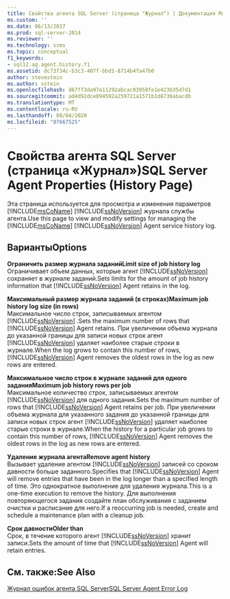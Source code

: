 ```yaml
---
title: Свойства агента SQL Server (страница "Журнал") | Документация Майкрософт
ms.custom: ''
ms.date: 06/13/2017
ms.prod: sql-server-2014
ms.reviewer: ''
ms.technology: ssms
ms.topic: conceptual
f1_keywords:
- sql12.ag.agent.history.f1
ms.assetid: dc73734c-b3c3-407f-bbd1-8714b4fa47b0
author: stevestein
ms.author: sstein
ms.openlocfilehash: d67ff3da97e11292abcac03958fe1e423b35d7d1
ms.sourcegitcommit: ad4d92dce894592a259721a1571b1d8736abacdb
ms.translationtype: MT
ms.contentlocale: ru-RU
ms.lasthandoff: 08/04/2020
ms.locfileid: "87667525"
---
```

# <a name="sql-server-agent-properties-history-page"></a><span data-ttu-id="bee0f-102">Свойства агента SQL Server (страница «Журнал»)</span><span class="sxs-lookup"><span data-stu-id="bee0f-102">SQL Server Agent Properties (History Page)</span></span>
  <span data-ttu-id="bee0f-103">Эта страница используется для просмотра и изменения параметров [!INCLUDE[msCoName](../../includes/msconame-md.md)] [!INCLUDE[ssNoVersion](../../includes/ssnoversion-md.md)] журнала службы агента.</span><span class="sxs-lookup"><span data-stu-id="bee0f-103">Use this page to view and modify settings for managing the [!INCLUDE[msCoName](../../includes/msconame-md.md)] [!INCLUDE[ssNoVersion](../../includes/ssnoversion-md.md)] Agent service history log.</span></span>  
  
## <a name="options"></a><span data-ttu-id="bee0f-104">Варианты</span><span class="sxs-lookup"><span data-stu-id="bee0f-104">Options</span></span>  
 <span data-ttu-id="bee0f-105">**Ограничить размер журнала заданий**</span><span class="sxs-lookup"><span data-stu-id="bee0f-105">**Limit size of job history log**</span></span>  
 <span data-ttu-id="bee0f-106">Ограничивает объем данных, которые агент [!INCLUDE[ssNoVersion](../../includes/ssnoversion-md.md)] сохраняет в журнале заданий.</span><span class="sxs-lookup"><span data-stu-id="bee0f-106">Sets limits for the amount of job history information that [!INCLUDE[ssNoVersion](../../includes/ssnoversion-md.md)] Agent retains in the log.</span></span>  
  
 <span data-ttu-id="bee0f-107">**Максимальный размер журнала заданий (в строках)**</span><span class="sxs-lookup"><span data-stu-id="bee0f-107">**Maximum job history log size (in rows)**</span></span>  
 <span data-ttu-id="bee0f-108">Максимальное число строк, записываемых агентом [!INCLUDE[ssNoVersion](../../includes/ssnoversion-md.md)] .</span><span class="sxs-lookup"><span data-stu-id="bee0f-108">Sets the maximum number of rows that [!INCLUDE[ssNoVersion](../../includes/ssnoversion-md.md)] Agent retains.</span></span> <span data-ttu-id="bee0f-109">При увеличении объема журнала до указанной границы для записи новых строк агент [!INCLUDE[ssNoVersion](../../includes/ssnoversion-md.md)] удаляет наиболее старые строки в журнале.</span><span class="sxs-lookup"><span data-stu-id="bee0f-109">When the log grows to contain this number of rows, [!INCLUDE[ssNoVersion](../../includes/ssnoversion-md.md)] Agent removes the oldest rows in the log as new rows are entered.</span></span>  
  
 <span data-ttu-id="bee0f-110">**Максимальное число строк в журнале заданий для одного задания**</span><span class="sxs-lookup"><span data-stu-id="bee0f-110">**Maximum job history rows per job**</span></span>  
 <span data-ttu-id="bee0f-111">Максимальное количество строк, записываемых агентом [!INCLUDE[ssNoVersion](../../includes/ssnoversion-md.md)] для одного задания.</span><span class="sxs-lookup"><span data-stu-id="bee0f-111">Sets the maximum number of rows that [!INCLUDE[ssNoVersion](../../includes/ssnoversion-md.md)] Agent retains per job.</span></span> <span data-ttu-id="bee0f-112">При увеличении объема журнала для указанного задания до указанной границы для записи новых строк агент [!INCLUDE[ssNoVersion](../../includes/ssnoversion-md.md)] удаляет наиболее старые строки в журнале.</span><span class="sxs-lookup"><span data-stu-id="bee0f-112">When the history for a particular job grows to contain this number of rows, [!INCLUDE[ssNoVersion](../../includes/ssnoversion-md.md)] Agent removes the oldest rows in the log as new rows are entered.</span></span>  
  
 <span data-ttu-id="bee0f-113">**Удаление журнала агента**</span><span class="sxs-lookup"><span data-stu-id="bee0f-113">**Remove agent history**</span></span>  
 <span data-ttu-id="bee0f-114">Вызывает удаление агентом [!INCLUDE[ssNoVersion](../../includes/ssnoversion-md.md)] записей со сроком давности больше заданного.</span><span class="sxs-lookup"><span data-stu-id="bee0f-114">Specifies that [!INCLUDE[ssNoVersion](../../includes/ssnoversion-md.md)] Agent will remove entries that have been in the log longer than a specified length of time.</span></span> <span data-ttu-id="bee0f-115">Это однократное выполнение для удаления журнала.</span><span class="sxs-lookup"><span data-stu-id="bee0f-115">This is a one-time execution to remove the history.</span></span> <span data-ttu-id="bee0f-116">Для выполнения повторяющегося задания создайте план обслуживания с заданием очистки и расписание для него.</span><span class="sxs-lookup"><span data-stu-id="bee0f-116">If a reoccurring job is needed, create and schedule a maintenance plan with a cleanup job.</span></span>  
  
 <span data-ttu-id="bee0f-117">**Срок давности**</span><span class="sxs-lookup"><span data-stu-id="bee0f-117">**Older than**</span></span>  
 <span data-ttu-id="bee0f-118">Срок, в течение которого агент [!INCLUDE[ssNoVersion](../../includes/ssnoversion-md.md)] хранит записи.</span><span class="sxs-lookup"><span data-stu-id="bee0f-118">Sets the amount of time that [!INCLUDE[ssNoVersion](../../includes/ssnoversion-md.md)] Agent will retain entries.</span></span>  
  
## <a name="see-also"></a><span data-ttu-id="bee0f-119">См. также:</span><span class="sxs-lookup"><span data-stu-id="bee0f-119">See Also</span></span>  
 [<span data-ttu-id="bee0f-120">Журнал ошибок агента SQL Server</span><span class="sxs-lookup"><span data-stu-id="bee0f-120">SQL Server Agent Error Log</span></span>](sql-server-agent-error-log.md)  
  
  
